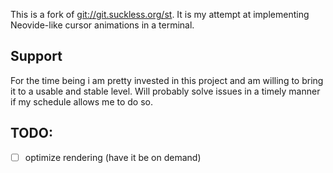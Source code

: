 This is a fork of [git://git.suckless.org/st](). It is my attempt at implementing Neovide-like cursor animations in a terminal.

## Support
For the time being i am pretty invested in this project and am willing to bring it to a usable and stable level. Will probably solve issues in a timely manner if my schedule allows me to do so.

## TODO:
- [ ] optimize rendering (have it be on demand)


